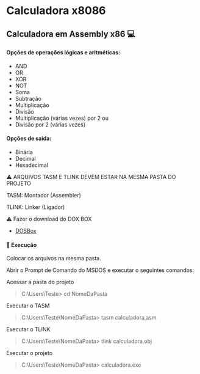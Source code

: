 # Calculadora x8086

## Calculadora em  Assembly x86 :computer:

#### Opções de operações lógicas e aritméticas:
- AND
- OR
- XOR
- NOT
- Soma
- Subtração
- Multiplicação
- Divisão
- Multiplicação (várias vezes) por 2 ou
- Divisão por 2 (várias vezes)

#### Opções de saida: 
- Binária
- Decimal
- Hexadecimal

:warning: ARQUIVOS TASM E TLINK DEVEM ESTAR NA MESMA PASTA DO PROJETO

TASM: Montador (Assembler)

TLINK: Linker (Ligador)

:warning: Fazer o download do DOX BOX
- [DOSBox](https://www.dosbox.com/download.php?main=1)


#### :red_circle: Execução
Colocar os arquivos na mesma pasta.

Abrir o Prompt de Comando do MSDOS e executar o seguintes comandos:

Acessar a pasta do projeto
> C:\Users\Teste> cd NomeDaPasta

Executar o TASM
> C:\Users\Teste\NomeDaPasta> tasm calculadora.asm

Executar o TLINK
> C:\Users\Teste\NomeDaPasta> tlink calculadora.obj

Executar o projeto
> C:\Users\Teste\NomeDaPasta> calculadora.exe
